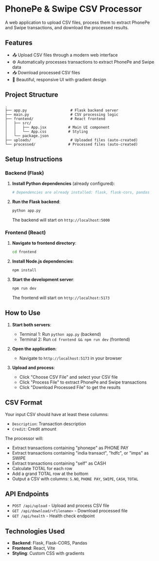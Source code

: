 # PhonePe & Swipe CSV Processor

A web application to upload CSV files, process them to extract PhonePe and Swipe transactions, and download the processed results.

## Features

- 📤 Upload CSV files through a modern web interface
- ⚙️ Automatically processes transactions to extract PhonePe and Swipe data
- 📥 Download processed CSV files
- 🎨 Beautiful, responsive UI with gradient design

## Project Structure

```
.
├── app.py                    # Flask backend server
├── main.py                   # CSV processing logic
├── frontend/                 # React frontend
│   ├── src/
│   │   ├── App.jsx          # Main UI component
│   │   └── App.css          # Styling
│   └── package.json
├── uploads/                  # Uploaded files (auto-created)
└── processed/               # Processed files (auto-created)
```

## Setup Instructions

### Backend (Flask)

1. **Install Python dependencies** (already configured):
   ```bash
   # Dependencies are already installed: flask, flask-cors, pandas
   ```

2. **Run the Flask backend**:
   ```bash
   python app.py
   ```
   The backend will start on `http://localhost:5000`

### Frontend (React)

1. **Navigate to frontend directory**:
   ```bash
   cd frontend
   ```

2. **Install Node.js dependencies**:
   ```bash
   npm install
   ```

3. **Start the development server**:
   ```bash
   npm run dev
   ```
   The frontend will start on `http://localhost:5173`

## How to Use

1. **Start both servers**:
   - Terminal 1: Run `python app.py` (backend)
   - Terminal 2: Run `cd frontend && npm run dev` (frontend)

2. **Open the application**:
   - Navigate to `http://localhost:5173` in your browser

3. **Upload and process**:
   - Click "Choose CSV File" and select your CSV file
   - Click "Process File" to extract PhonePe and Swipe transactions
   - Click "Download Processed File" to get the results

## CSV Format

Your input CSV should have at least these columns:
- `Description`: Transaction description
- `Credit`: Credit amount

The processor will:
- Extract transactions containing "phonepe" as PHONE PAY
- Extract transactions containing "india transact", "hdfc", or "imps" as SWIPE
- Extract transactions containing "self" as CASH
- Calculate TOTAL for each row
- Add a grand TOTAL row at the bottom
- Output a CSV with columns: `S.NO`, `PHONE PAY`, `SWIPE`, `CASH`, `TOTAL`

## API Endpoints

- `POST /api/upload` - Upload and process CSV file
- `GET /api/download/<filename>` - Download processed file
- `GET /api/health` - Health check endpoint

## Technologies Used

- **Backend**: Flask, Flask-CORS, Pandas
- **Frontend**: React, Vite
- **Styling**: Custom CSS with gradients
